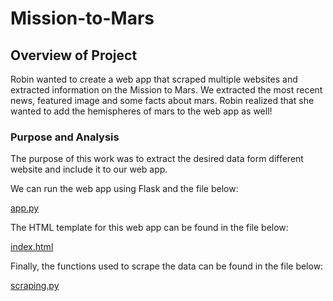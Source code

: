 # Mission-to-Mars

## Overview of Project

Robin wanted to create a web app that scraped multiple websites and extracted information on the Mission to Mars. We extracted the most recent news, featured image and some facts about mars. Robin realized that she wanted to add the hemispheres of mars to the web app as well!

### Purpose and Analysis

The purpose of this work was to extract the desired data form different website and include it to our web app.

We can run the web app using Flask and the file below:

[app.py](https://github.com/ClaudAMC/Mission-to-Mars/blob/main/Mission-to-Mars/app.py)

The HTML template for this web app can be found in the file below:

[index.html](https://github.com/ClaudAMC/Mission-to-Mars/blob/main/Mission-to-Mars/templates/index.html)

Finally, the functions used to scrape the data can be found in the file below:

[scraping.py](https://github.com/ClaudAMC/Mission-to-Mars/blob/main/Mission-to-Mars/scraping.py)
